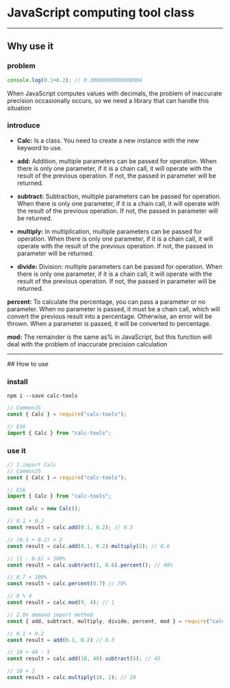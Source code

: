 # JavaScript computing tool class
<hr>

## Why use it

### problem
```js
console.log(0.1+0.2); // 0.30000000000000004
```

When JavaScript computes values with decimals, the problem of inaccurate precision occasionally occurs, so we need a library that can handle this situation


### introduce
- **Calc:** Is a class. You need to create a new instance with the new keyword to use.

- **add:** Addition, multiple parameters can be passed for operation. When there is only one parameter, if it is a chain call, it will operate with the result of the previous operation. If not, the passed in parameter will be returned.

- **subtract:** Subtraction, multiple parameters can be passed for operation. When there is only one parameter, if it is a chain call, it will operate with the result of the previous operation. If not, the passed in parameter will be returned.

- **multiply:** In multiplication, multiple parameters can be passed for operation. When there is only one parameter, if it is a chain call, it will operate with the result of the previous operation. If not, the passed in parameter will be returned.

- **divide:** Division: multiple parameters can be passed for operation. When there is only one parameter, if it is a chain call, it will operate with the result of the previous operation. If not, the passed in parameter will be returned.

**percent:** To calculate the percentage, you can pass a parameter or no parameter. When no parameter is passed, it must be a chain call, which will convert the previous result into a percentage. Otherwise, an error will be thrown. When a parameter is passed, it will be converted to percentage.

**mod:** The remainder is the same as% in JavaScript, but this function will deal with the problem of inaccurate precision calculation

<hr>
## How to use

### install

```
npm i --save calc-tools
```

```js
// CommonJS
const { Calc } = require("calc-tools");

// ES6
import { Calc } from "calc-tools";
```

### use it

```js
// 1.import Calc
// CommonJS
const { Calc } = require("calc-tools");

// ES6
import { Calc } from "calc-tools";

const calc = new Calc();

// 0.1 + 0.2
const result = calc.add(0.1, 0.2); // 0.3

// (0.1 + 0.2) × 2
const result = calc.add(0.1, 0.2).multiply(2); // 0.6

// (1 - 0.6) × 100%
const result = calc.subtract(1, 0.6).percent(); // 40%

// 0.7 × 100%
const result = calc.percent(0.7) // 70%

// 9 % 4
const result = calc.mod(9, 4); // 1

// 2.On demand import method
const { add, subtract, multiply, divide, percent, mod } = require("calc-tools");

// 0.1 + 0.2
const result = add(0.1, 0.2) // 0.3

// 10 + 40 - 5
const result = calc.add(10, 40).subtract(5); // 45

// 10 × 2
const result = calc.multiply(10, 2); // 20
```